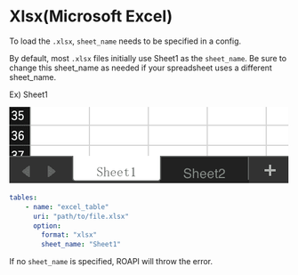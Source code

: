 # Xlsx(Microsoft Excel)

To load the `.xlsx`, `sheet_name` needs to be specified in a config.

By default, most `.xlsx` files initially use Sheet1 as the `sheet_name`. Be sure to change this sheet_name as needed if your spreadsheet uses a different sheet_name.

Ex) Sheet1

![xlsx_sheet_name](../../images/xlsx_sheet_name.png)


```yaml
tables:
    - name: "excel_table"
      uri: "path/to/file.xlsx"
      option:
        format: "xlsx"
        sheet_name: "Sheet1"
```



If no `sheet_name` is specified, ROAPI will throw the error.